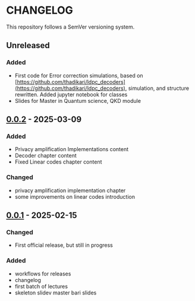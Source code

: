 # CHANGELOG

This repository follows a SemVer versioning system.

## Unreleased

### Added

- First code for Error correction simulations, based on
  [https://github.com/thadikari/ldpc_decoders](https://github.com/thadikari/ldpc_decoders), simulation, and structure
  rewritten. Added jupyter notebook for classes
- Slides for Master in Quantum science, QKD module

## [0.0.2](https://github.com/marcocofano/qkd_reconciliation_lectures/releases/tag/0.0.2) - 2025-03-09

### Added

- Privacy amplification Implementations content
- Decoder chapter content
- Fixed Linear codes chapter content

### Changed

- privacy amplification implementation chapter
- some improvements on linear codes introduction

## [0.0.1](https://github.com/marcocofano/qkd_reconciliation_lectures/releases/tag/0.0.1) - 2025-02-15

### Changed

- First official release, but still in progress

### Added

- workflows for releases
- changelog
- first batch of lectures
- skeleton slidev master bari slides
